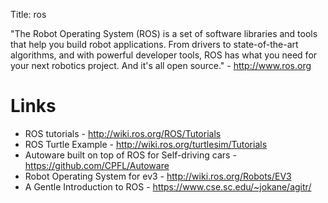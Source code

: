 Title: ros

"The Robot Operating System (ROS) is a set of software libraries and tools that help you build robot applications. From drivers to state-of-the-art algorithms, and with powerful developer tools, ROS has what you need for your next robotics project. And it's all open source." - <http://www.ros.org>

# Links

- ROS tutorials - <http://wiki.ros.org/ROS/Tutorials>
- ROS Turtle Example - <http://wiki.ros.org/turtlesim/Tutorials>
- Autoware built on top of ROS for Self-driving cars - <https://github.com/CPFL/Autoware>
- Robot Operating System for ev3 - <http://wiki.ros.org/Robots/EV3>
- A Gentle Introduction to ROS - <https://www.cse.sc.edu/~jokane/agitr/>
